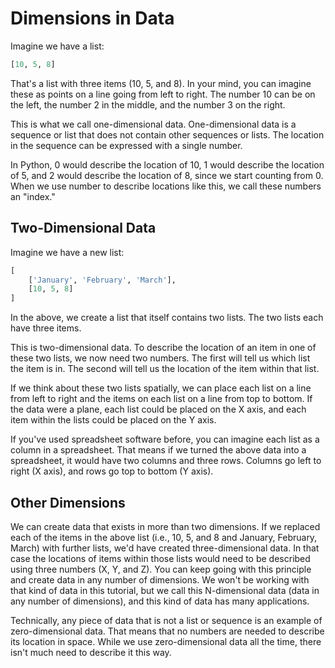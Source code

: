# Dimensions in Data

Imagine we have a list:

```python
[10, 5, 8]
```

That's a list with three items (10, 5, and 8). In your mind, you can imagine these as points on a line going from left to right. The number 10 can be on the left, the number 2 in the middle, and the number 3 on the right.

This is what we call one-dimensional data. One-dimensional data is a sequence or list that does not contain other sequences or lists. The location in the sequence can be expressed with a single number.

 In Python, 0 would describe the location of 10, 1 would describe the location of 5, and 2 would describe the location of 8, since we start counting from 0. When we use number to describe locations like this, we call these numbers an "index." 

## Two-Dimensional Data

Imagine we have a new list:

```python
[
    ['January', 'February', 'March'],
    [10, 5, 8]
]
```

In the above, we create a list that itself contains two lists. The two lists each have three items.

This is two-dimensional data. To describe the location of an item in one of these two lists, we now need two numbers. The first will tell us which list the item is in. The second will tell us the location of the item within that list. 

If we think about these two lists spatially, we can place each list on a line from left to right and the items on each list on a line from top to bottom. If the data were a plane, each list could be placed on the X axis, and each item within the lists could be placed on the Y axis. 

If you've used spreadsheet software before, you can imagine each list as a column in a spreadsheet. That means if we turned the above data into a spreadsheet, it would have two columns and three rows. Columns go left to right (X axis), and rows go top to bottom (Y axis).
## Other Dimensions

We can create data that exists in more than two dimensions. If we replaced each of the items in the above list (i.e., 10, 5, and 8 and January, February, March) with further lists, we'd have created three-dimensional data. In that case the locations of items within those lists would need to be described using three numbers (X, Y, and Z). You can keep going with this principle and create data in any number of dimensions. We won't be working with that kind of data in this tutorial, but we call this N-dimensional data (data in any number of dimensions), and this kind of data has many applications.

Technically, any piece of data that is not a list or sequence is an example of zero-dimensional data. That means that no numbers are needed to describe its location in space. While we use zero-dimensional data all the time, there isn't much need to describe it this way.
